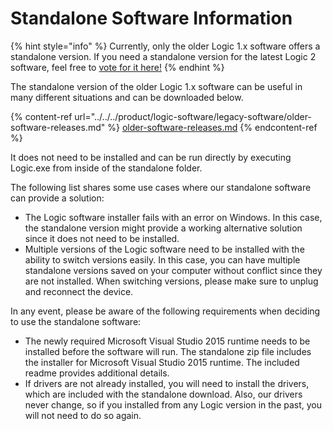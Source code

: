 # Standalone Software Information

{% hint style="info" %}
Currently, only the older Logic 1.x software offers a standalone version. If you need a standalone version for the latest Logic 2 software, feel free to [vote for it here!](https://ideas.saleae.com/b/feature-requests/widows-standalone-beta-releases/)
{% endhint %}

The standalone version of the older Logic 1.x software can be useful in many different situations and can be downloaded below.

{% content-ref url="../../../product/logic-software/legacy-software/older-software-releases.md" %}
[older-software-releases.md](../../../product/logic-software/legacy-software/older-software-releases.md)
{% endcontent-ref %}

It does not need to be installed and can be run directly by executing Logic.exe from inside of the standalone folder.

The following list shares some use cases where our standalone software can provide a solution:

* The Logic software installer fails with an error on Windows. In this case, the standalone version might provide a working alternative solution since it does not need to be installed.
* Multiple versions of the Logic software need to be installed with the ability to switch versions easily. In this case, you can have multiple standalone versions saved on your computer without conflict since they are not installed. When switching versions, please make sure to unplug and reconnect the device.

In any event, please be aware of the following requirements when deciding to use the standalone software:

* The newly required Microsoft Visual Studio 2015 runtime needs to be installed before the software will run. The standalone zip file includes the installer for Microsoft Visual Studio 2015 runtime. The included readme provides additional details.
* If drivers are not already installed, you will need to install the drivers, which are included with the standalone download. Also, our drivers never change, so if you installed from any Logic version in the past, you will not need to do so again.
